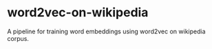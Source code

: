 # word2vec-on-wikipedia
A pipeline for training word embeddings using word2vec on wikipedia corpus.
